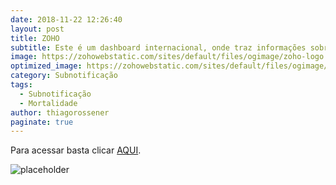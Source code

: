 ```yaml
---
date: 2018-11-22 12:26:40
layout: post
title: ZOHO 
subtitle: Este é um dashboard internacional, onde traz informações sobre os países e seus respectivos números de casos, mortes, recuperados, testes feitos, entre outros, além de disponibilizar gráficos interativos que contenham essas informações. 
image: https://zohowebstatic.com/sites/default/files/ogimage/zoho-logo.png
optimized_image: https://zohowebstatic.com/sites/default/files/ogimage/zoho-logo.png
category: Subnotificação
tags:
  - Subnotificação
  - Mortalidade
author: thiagorossener
paginate: true
---
```



Para acessar basta clicar [AQUI](https://www.zoho.com/covid/brazil/).

![placeholder](https://www.zohowebstatic.com/sites/default/files/covid/covid-dashboard.jpg "Large example image")

